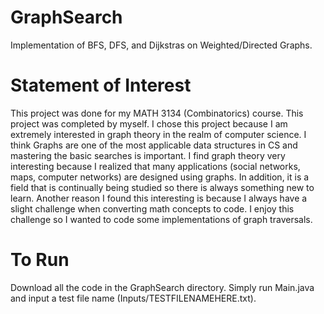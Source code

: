 # GraphSearch
Implementation of BFS, DFS, and Dijkstras on Weighted/Directed Graphs.

# Statement of Interest
This project was done for my MATH 3134 (Combinatorics) course. This project was completed by myself. I chose this project because I am extremely interested in graph theory in the realm of computer science. I think Graphs are one of the most applicable data structures in CS and mastering the basic searches is important. I find graph theory very interesting because I realized that many applications (social networks, maps, computer networks) are designed using graphs. In addition, it is a field that is continually being studied so there is always something new to learn. Another reason I found this interesting is because I always have a slight challenge when converting math concepts to code. I enjoy this challenge so I wanted to code some implementations of graph traversals.

# To Run
Download all the code in the GraphSearch directory. Simply run Main.java and input a test file name (Inputs/TESTFILENAMEHERE.txt).
